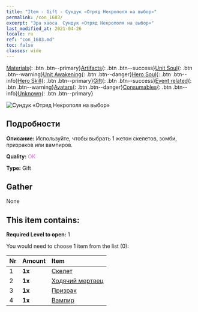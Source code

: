 ```yaml
---
title: "Item - Gift - Сундук «Отряд Некрополя на выбор»"
permalink: /con_1683/
excerpt: "Эра хаоса  Сундук «Отряд Некрополя на выбор»"
last_modified_at: 2021-04-26
locale: ru
ref: "con_1683.md"
toc: false
classes: wide
---
```

 [Materials](/ItemsRU/){: .btn .btn--primary}[Artifacts](/ItemsRU/Artifacts/){: .btn .btn--success}[Unit Soul](/ItemsRU/UnitSoul/){: .btn .btn--warning}[Unit Awakening](/ItemsRU/UnitAwakening/){: .btn .btn--danger}[Hero Soul](/ItemsRU/HeroSoul/){: .btn .btn--info}[Hero Skill](/ItemsRU/HeroSkill/){: .btn .btn--primary}[Gift](/ItemsRU/Gift/){: .btn .btn--success}[Event related](/ItemsRU/Events/){: .btn .btn--warning}[Avatars](/ItemsRU/Avatars/){: .btn .btn--danger}[Consumables](/ItemsRU/Consumables/){: .btn .btn--info}[Unknown](/ItemsRU/Unknown/){: .btn .btn--primary}

 ![Сундук «Отряд Некрополя на выбор»](/images/t/i_907282.png)

## Подробности
 **Описание:** Используйте, чтобы выбрать 1 жетон скелетов, зомби, призраков или вампиров.

 **Quality:** <span style="color: #DA70D6">OK</span>

 **Type:** Gift

## Gather

  None

## This item contains:

 **Required Level to open:** 1

 You would need to choose 1 item from the list (0):

  | Nr | Amount |     Item    |
  |:---|:-------|:------------|
  | 1 |  **1x** | [Скелет](/ItemsRU/unt_208/) |  | 
  | 2 |  **1x** | [Ходячий мертвец](/ItemsRU/unt_209/) |  | 
  | 3 |  **1x** | [Призрак](/ItemsRU/unt_210/) |  | 
  | 4 |  **1x** | [Вампир](/ItemsRU/unt_211/) |  | 
